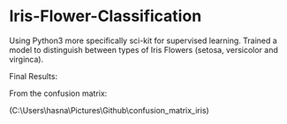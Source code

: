 # Iris-Flower-Classification
Using Python3 more specifically sci-kit for supervised learning. Trained a model to distinguish between types of Iris Flowers (setosa, versicolor and virginca). 

Final Results:
 
From the confusion matrix:

(C:\Users\hasna\Pictures\Github\confusion_matrix_iris)

